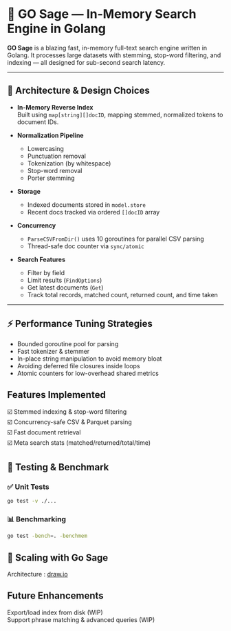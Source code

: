 # 🦊 GO Sage — In-Memory Search Engine in Golang

**GO Sage** is a blazing fast, in-memory full-text search engine written in Golang. It processes large datasets with stemming, stop-word filtering, and indexing — all designed for sub-second search latency.

---

## 📐 Architecture & Design Choices

- **In-Memory Reverse Index**  
  Built using `map[string][]docID`, mapping stemmed, normalized tokens to document IDs.

- **Normalization Pipeline**

  - Lowercasing
  - Punctuation removal
  - Tokenization (by whitespace)
  - Stop-word removal
  - Porter stemming

- **Storage**

  - Indexed documents stored in `model.store`
  - Recent docs tracked via ordered `[]docID` array

- **Concurrency**

  - `ParseCSVFromDir()` uses 10 goroutines for parallel CSV parsing
  - Thread-safe doc counter via `sync/atomic`

- **Search Features**
  - Filter by field
  - Limit results (`FindOptions`)
  - Get latest documents (`Get`)
  - Track total records, matched count, returned count, and time taken

---

## ⚡ Performance Tuning Strategies

- Bounded goroutine pool for parsing
- Fast tokenizer & stemmer
- In-place string manipulation to avoid memory bloat
- Avoiding deferred file closures inside loops
- Atomic counters for low-overhead shared metrics

## Features Implemented

☑️ Stemmed indexing & stop-word filtering</br>
☑️ Concurrency-safe CSV & Parquet parsing</br>
☑️ Fast document retrieval</br>
☑️ Meta search stats (matched/returned/total/time)</br>

## 🧪 Testing & Benchmark

### ✅ Unit Tests

```bash
go test -v ./...
```

### 📊 Benchmarking

```bash
go test -bench=. -benchmem
```
## 🧪 Scaling with Go Sage
Architecture : [draw.io](https://drive.google.com/file/d/163UpGv9auLOOq4YU_FkSGkLOfrWh0YRS/view?usp=sharing) 

## Future Enhancements
Export/load index from disk (WIP)</br>
Support phrase matching & advanced queries (WIP)</br>
